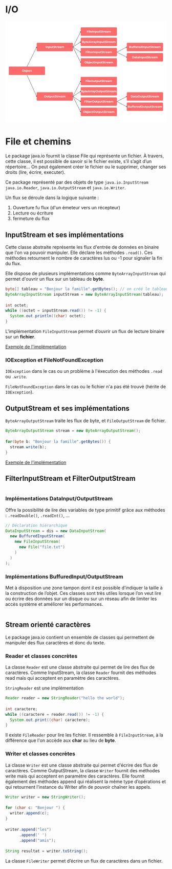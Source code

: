 # I/O

![diagramme java IO](../../assets/java%20io.jpeg)

# File et chemins

Le package java.io fournit la classe File qui représente un fichier. À travers, cette classe, il est possible de savoir si le fichier existe, s’il s’agit d’un répertoire… On peut également créer le fichier ou le supprimer, changer ses droits (lire, écrire, executer).

Ce package représenté par des objets de type ``java.io.InputStream`` ``java.io.Reader``, ``java.io.OutputStream`` et ``java.io.Writer``.

Un flux se déroule dans la logique suivante :

1. Ouverture fu flux (d'un émeteur vers un récepteur)
2. Lecture ou écriture
3. fermeture du flux

## InputStream et ses implémentations

Cette classe abstraite représente les flux d'entrée de données en binaire que l'on va pouvoir manipuler.
Elle déclare les méthodes `.read()`. Ces méthodes retournent le nombre de caractères lus ou -1 pour signaler la fin du flux.

Elle dispose de plusieurs implémentations comme `ByteArrayInputStream` qui permet d'ouvrir un flux sur un tableau de **byte**.

```java
byte[] tableau = "Bonjour la famille".getBytes(); // on créé le tableau de byte nécéssaire pour déclarer le ByteArrayInputStream
ByteArrayInputStream inputStream = new ByteArrayInputStream(tableau);

int octet;
while ((octet = inputStream.read()) != -1) {
  System.out.println((char) octet);
}
```

L'implémentation `FileInputStream` permet d’ouvrir un flux de lecture binaire sur un **fichier**.

[Exemple de l'implémentation](./FileInputStreamEx.java)

### IOException et FileNotFoundException

`IOException` dans le cas ou un problème à l'éxecution des méthodes `.read` ou `.write`.

`FileNotFoundException` dans le cas ou le fichier n'a pas été trouvé (hérite de `IOException`).

## OutputStream et ses implémentations

`ByteArrayOutputStream` traite les flux de byte, et `FileOutputStream` de fichier.

```java
ByteArrayOutputStream stream = new ByteArrayOutputStream();

for(byte b: "Bonjour la famille".getBytes()) {
  stream.write(b);
}
```

[Exemple de l'implémentation](./CopyFile.java)

## FilterInputStream et FilterOutputStream

```java

```

### Implémentations DataInput/OutputStream

Offre la possibilité de lire des variables de type primitif grâce aux méthodes : `.readDouble()`, `.readInt()`, ...

```java
// Déclaration hiérarchique
DataInputStream = dis = new DataInputStream(
  new BuffuredInputStream(
    new FileInputStream(
      new File("file.txt")
    )
  )
);
```

### Implémentations BuffuredInput/OutputStream

Met à disposition une zone tampon dont il est possible d’indiquer la taille à la construction de l’objet. Ces classes sont très utiles lorsque l’on veut lire ou écrire des données sur un disque ou sur un réseau afin de limiter les accès système et améliorer les performances.

```java

```

## Stream orienté caractères

Le package java.io contient un ensemble de classes qui permettent de manipuler des flux caractères et donc du texte.


### Reader et classes concrètes

La classe ``Reader`` est une classe abstraite qui permet de lire des flux de caractères. Comme InputStream, la classe ``Reader`` fournit des méthodes read mais qui acceptent en paramètre des caractères.

`StringReader` est une implémentation

```java
Reader reader = new StringReader("hello the world");

int caractere;
while ((caractere = reader.read()) != -1) {
  System.out.print((char) caractere);
}
```

Il existe `FileReader` pour lire les fichier. Il ressemble à `FileInputStream`, à la différence que l'on accède aux **char** au lieu de **byte**.

### Writer et classes concrètes

La classe ``Writer`` est une classe abstraite qui permet d'écrire des flux de caractères. Comme OutputStream, la classe ``Writer`` fournit des méthodes write mais qui acceptent en paramètre des caractères.
Elle fournit également des méthodes append qui réalisent la même type d’opérations et qui retournent l’instance du Writer afin de pouvoir chaîner les appels.


```java
Writer writer = new StringWriter();

for (char c: "Bonjour ") {
  writer.append(c);
}

writer.append("les")
      .append(' ')
      .append("amis");

String resultat = writer.toString();
```

La classe `FileWriter` permet d’écrire un flux de caractères dans un fichier.

## 

```java

```